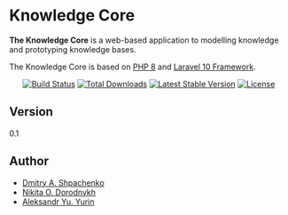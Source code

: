 <p align="center"><h1>Knowledge Core</h1></p>

**The Knowledge Core** is a web-based application to modelling knowledge and prototyping knowledge bases.

The Knowledge Core is based on [PHP 8](https://www.php.net/releases/8.0/ru.php) and [Laravel 10 Framework](https://laravel.com/docs/10.x/releases).

<p align="center">
<a href="https://github.com/laravel/framework/actions"><img src="https://github.com/laravel/framework/workflows/tests/badge.svg" alt="Build Status"></a>
<a href="https://packagist.org/packages/laravel/framework"><img src="https://img.shields.io/packagist/dt/laravel/framework" alt="Total Downloads"></a>
<a href="https://packagist.org/packages/laravel/framework"><img src="https://img.shields.io/packagist/v/laravel/framework" alt="Latest Stable Version"></a>
<a href="https://packagist.org/packages/laravel/framework"><img src="https://img.shields.io/packagist/l/laravel/framework" alt="License"></a>
</p>

## Version

0.1

## Author
* [Dmitry A. Shpachenko](mailto:demix357@mail.ru)
* [Nikita O. Dorodnykh](mailto:tualatin32@mail.ru)
* [Aleksandr Yu. Yurin](mailto:iskander@icc.ru)
